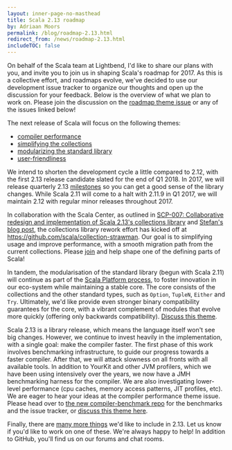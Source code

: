 ```yaml
---
layout: inner-page-no-masthead
title: Scala 2.13 roadmap
by: Adriaan Moors
permalink: /blog/roadmap-2.13.html
redirect_from: /news/roadmap-2.13.html
includeTOC: false
---
```


On behalf of the Scala team at Lightbend, I'd like to share our plans with you, and invite you to join us in shaping Scala's roadmap for 2017. As this is a collective effort, and roadmaps evolve, we've decided to use our development issue tracker to organize our thoughts and open up the discussion for your feedback. Below is the overview of what we plan to work on. Please join the discussion on the [roadmap theme issue](https://github.com/scala/scala-dev/issues/324) or any of the issues linked below!

The next release of Scala will focus on the following themes:

  - [compiler performance](https://github.com/scala/scala-dev/labels/t%3Aperformance)
  - [simplifying the collections](https://github.com/scala/scala-dev/labels/t%3Acollections)
  - [modularizing the standard library](https://github.com/scala/scala-dev/labels/t%3Amodularize)
  - [user-friendliness](https://github.com/scala/scala-dev/labels/t%3Afriendliness)

We intend to shorten the development cycle a little compared to 2.12, with the first 2.13 release candidate slated for the end of Q1 2018. In 2017, we will release quarterly 2.13 [milestones](https://github.com/scala/scala/milestones) so you can get a good sense of the library changes. While Scala 2.11 will come to a halt with 2.11.9 in Q1 2017, we will maintain 2.12 with regular minor releases throughout 2017.

<!-- break -->

In collaboration with the Scala Center, as outlined in [SCP-007: Collaborative redesign and implementation of Scala 2.13's collections library](https://github.com/scalacenter/advisoryboard/blob/master/proposals/007-collections.md) and [Stefan's blog post](https://scala-lang.org/blog/2017/02/28/collections-rework.html), the collections library rework effort has kicked off at https://github.com/scala/collection-strawman. Our goal is to simplifying usage and improve performance, with a smooth migration path from the current collections. Please [join](https://github.com/scala/collection-strawman) and help shape one of the defining parts of Scala!

In tandem, the modularisation of the standard library (begun with Scala 2.11) will continue as part of the [Scala Platform process](https://www.scala-lang.org/blog/2016/11/28/spp.html), to foster innovation in our eco-system while maintaining a stable core. The core consists of the collections and the other standard types, such as `Option`, `TupleN`, `Either` and `Try`.  Ultimately, we'd like provide even stronger binary compatibility guarantees for the core, with a vibrant complement of modules that evolve more quickly (offering only backwards compatibility).  [Discuss this theme](https://github.com/scala/scala-dev/issues/323).

Scala 2.13 is a library release, which means the language itself won't see big changes. However, we continue to invest heavily in the implementation, with a single goal: make the compiler faster. The first phase of this work involves benchmarking infrastructure, to guide our progress towards a faster compiler. After that, we will attack slowness on all fronts with all available tools. In addition to YourKit and other JVM profilers, which we have been using intensively over the years, we now have a JMH benchmarking harness for the compiler. We are also investigating lower-level performance (cpu caches, memory access patterns, JIT profiles, etc). We are eager to hear your ideas at the compiler performance theme issue. Please head over to [the new compiler-benchmark repo](https://github.com/scala/compiler-benchmark) for the benchmarks and the issue tracker, or [discuss this theme here](https://github.com/scala/scala-dev/issues/322).

Finally, there are [many more things](https://github.com/scala/scala-dev/issues?q=is%3Aopen+is%3Aissue+milestone%3A2.13+label%3Awishlist) we'd like to include in 2.13. Let us know if you'd like to work on one of these. We're always happy to help! In addition to GitHub, you'll find us on our forums and chat rooms.
